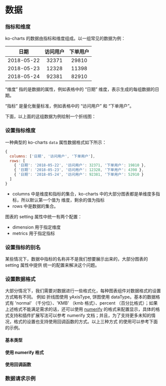 # 数据

### 指标和维度

ko-charts 的数据由指标和维度组成。以一组常见的数据为例：

| 日期 | 访问用户 | 下单用户 |
| :--: | :--: | :--: |
| 2018-05-22 | 32371 | 29810 |
| 2018-05-23 | 12328 | 11398 |
| 2018-05-24 | 92381 | 82910 |

“维度” 指的是数据的属性，例如表格中的 “日期” 维度，表示生成的每组数据的日期。

“指标” 是量化衡量标准，例如表格中的 “访问用户” 和 “下单用户”。

下面，以上面的这组数据为例绘制一个折线图：

<vuep template="#simple"></vuep>

<script v-pre type="text/x-template" id="simple">
<script>
  class App extends Component{
    constructor(props){
      super(props)
      this.state = {
        chartData: {
          columns: ['日期', '访问用户', '下单用户'],
          rows: [
            { '日期': '2018-05-22', '访问用户': 32371, '下单用户': 19810 },
            { '日期': '2018-05-23', '访问用户': 12328, '下单用户': 4398 },
            { '日期': '2018-05-24', '访问用户': 92381, '下单用户': 52910 }
          ]
        }
      }
    }

    render(){
      const { chartData } = this.state;

      return(
        <KoLine data={chartData}></KoLine>
      )
    }
  }
</script>
</script>

### 设置指标维度

一种典型的 ko-charts `data` 属性数据格式如下所示：

```js
{
  columns: ['日期', '访问用户', '下单用户'],
  rows: [
    { '日期': '2018-05-22', '访问用户': 32371, '下单用户': 19810 },
    { '日期': '2018-05-23', '访问用户': 12328, '下单用户': 4398 },
    { '日期': '2018-05-24', '访问用户': 92381, '下单用户': 52910 }
  ]
}
```

- columns 中是维度和指标的集合，ko-charts 中的大部分图表都是单维度多指标，所以默认第一个值为
维度，剩余的值为指标
- rows 中是数据的集合。

图表的 setting 属性中统一有两个配置：

- dimension 用于指定维度
- metrics 用于指定指标

<vuep template="#set-metrics-dimension"></vuep>

<script v-pre type="text/x-template" id="set-metrics-dimension">
<script>
  class App extends Component{
    constructor(props){
      super(props)

      this.state = {
        chartData: {
          columns: ['日期', '访问用户', '下单用户'],
          rows: [
            { '日期': '2018-05-22', '访问用户': 32371, '下单用户': 19810 },
            { '日期': '2018-05-23', '访问用户': 12328, '下单用户': 4398 },
            { '日期': '2018-05-24', '访问用户': 92381, '下单用户': 52910 }
          ]
        },
        chartSettings: {
          metrics: ['下单用户']
        }
      }
    }

    render(){
      const { chartData, chartSetting } = this.state;

      return(
        <KoLine data={chartData} settings={chartSettings}></KoLine>
      )
    }
  }
</script>
</script>

### 设置指标的别名

某些情况下，数据中指标的名称并不是我们想要展示出来的，大部分图表的 setting 属性中提供
统一的配置来解决这个问题。

<vuep template="#set-alias"></vuep>

<script v-pre type="text/x-template" id="set-alias">
<script>
  class App extends Component{
    constructor(props){
      super(props)

      this.state = {
        chartData: {
          columns: ['date', 'PV', 'Order'],
          rows: [
            { 'date': '2018-05-22', 'PV': 32371, 'Order': 19810 },
            { 'date': '2018-05-23', 'PV': 12328, 'Order': 4398 },
            { 'date': '2018-05-24', 'PV': 92381, 'Order': 52910 }
          ]
        },
        chartSettings: {
          labelMap: {
            PV: '访问用户',
            Order: '下单用户'
          }
        }
      }
    }

    render(){
      const { chartData, chartSetting } = this.state;

      return(
        <KoLine data={chartData} settings={chartSettings}></KoLine>
      )
    }
  }
</script>
</script>


### 设置数据格式

大部分情况下，我们需要对数据进行一些格式化，每种图表组件对数据格式的设置方式略有不同。
例如 折线图使用 yAxisType, 饼图使用 dataType。基本的数据格式有 'normal' （千分位）、'KMB' （kmb 格式）、percent （百分比格式）；如果上述格式不能满足需求的话，还可以使用 [numerify](http://daxigua.me/numerify/) 的格式来配置显示，具体的格式支持和插件扩展写法可以参考
numerify 文档；并且，为了支持更多未知的情况，格式的设置也支持使用回调函数的方式。以上三种方式
的使用可以参考下面的示例。

#### 基本类型

<vuep template="#set-data-type"></vuep>
<script v-pre type="text/x-template" id="set-data-type">
<script>
  class App extends Component{
      constructor(props){
        super(props)

        this.state = {
          chartData: {
            columns: ['日期', '访问用户', '下单用户', '年龄'],
            rows: {
              '上海': [
                { '日期': '1/1', '访问用户': 123, '年龄': 3, '下单用户': 1244 },
                { '日期': '1/2', '访问用户': 1223, '年龄': 6, '下单用户': 2344 },
                { '日期': '1/3', '访问用户': 7123, '年龄': 9, '下单用户': 3245 },
                { '日期': '1/4', '访问用户': 4123, '年龄': 12, '下单用户': 4355 },
                { '日期': '1/5', '访问用户': 3123, '年龄': 15, '下单用户': 4564 },
                { '日期': '1/6', '访问用户': 2323, '年龄': 20, '下单用户': 6537 }
              ],
              '北京': [
                { '日期': '1/1', '访问用户': 123, '年龄': 3, '下单用户': 1244 },
                { '日期': '1/2', '访问用户': 1273, '年龄': 6, '下单用户': 2344 },
                { '日期': '1/3', '访问用户': 3123, '年龄': 15, '下单用户': 4564 },
                { '日期': '1/4', '访问用户': 2123, '年龄': 9, '下单用户': 3245 },
                { '日期': '1/5', '访问用户': 4103, '年龄': 12, '下单用户': 4355 },
                { '日期': '1/6', '访问用户': 7123, '年龄': 10, '下单用户': 3567 }
              ],
              '广州': [
                { '日期': '1/1', '访问用户': 123, '年龄': 3, '下单用户': 1244 },
                { '日期': '1/2', '访问用户': 1223, '年龄': 6, '下单用户': 2344 },
                { '日期': '1/3', '访问用户': 2123, '年龄': 30, '下单用户': 3245 },
                { '日期': '1/5', '访问用户': 4123, '年龄': 12, '下单用户': 4355 },
                { '日期': '1/4', '访问用户': 5123, '年龄': 18, '下单用户': 4564 },
                { '日期': '1/6', '访问用户': 3843, '年龄': 30, '下单用户': 4850 }
              ]
            }
          },
          chartSettings: {
            dataType: {
              '访问用户': 'KMB',
              '年龄': 'percent',
              '下单用户': 'normal'
            }
          }
        }
      }

      render(){
        const { chartData, chartSetting } = this.state;

        return(
          <KoScatter data={chartData} settings={chartSettings}></KoScatter>
        )
      }
  }
</script>
</script>

#### 使用 numerify 格式

<vuep template="#set-data-format"></vuep>

<script v-pre type="text/x-template" id="set-data-format">
<script>
  class App extends Component{
    constructor(props){
      super(props)
      this.state = {
        chartData: {
          columns: ['date', 'PV', 'Order'],
          rows: [
            { 'date': '2018-05-22', 'PV': 32371, 'Order': 19810 },
            { 'date': '2018-05-23', 'PV': 12328, 'Order': 4398 },
            { 'date': '2018-05-24', 'PV': 92381, 'Order': 52910 }
          ]
        },
        chartSettings: {
          yAxisType: ['0,0a']
        }

      }
    }

    render(){
        const { chartData, chartSetting } = this.state;

        return(
          <KoLine data={chartData} settings={chartSettings}></KoLine>
        )
    }
  }
</script>
</script>

#### 使用回调函数


<vuep template="#data-type"></vuep>

<script v-pre type="text/x-template" id="data-type">
<script>
  class App extends Component{
    constructor(props){
      super(props)
      this.state = {
        chartData: {
          columns: ['日期', '访问用户'],
          rows: [
            { '日期': '1/1', '访问用户': 1393 },
            { '日期': '1/2', '访问用户': 3530 },
            { '日期': '1/3', '访问用户': 2923 },
            { '日期': '1/4', '访问用户': 1723 },
            { '日期': '1/5', '访问用户': 3792 },
            { '日期': '1/6', '访问用户': 4593 }
          ]
        },
        chartSettings: {
          dataType: function (v) {
            return v + ' ￥'
          }
        }

      }
    }

    render(){
        const { chartData, chartSetting } = this.state;

        return(
          <KoPie data={chartData} settings={chartSettings}></KoPie>
        )
    }
  }
</script>
</script>

### 数据请求示例

<vuep template="#get-data"></vuep>

<script v-pre type="text/x-template" id="get-data">
<script>
  class App extends Component{
    constructor(props){
      super(props)
      this.state = {
        chartData: {
          columns: [],
          rows: []
        },
        loading: false,
        dataEmpty: false
        EMPTY_DATA: {
          columns: [],
          rows: []
        },
        chartSettings: {
          yAxisType: ['0,0a']
        },
        DATA_FROM_BACKEND: {
          columns: ['date', 'PV', 'Order'],
          rows: [
            { 'date': '2018-05-22', 'PV': 32371, 'Order': 19810 },
            { 'date': '2018-05-23', 'PV': 12328, 'Order': 4398 },
            { 'date': '2018-05-24', 'PV': 92381, 'Order': 52910 }
          ]
        }
      }
    }

    componentWillMount(){
      this.getData()
    }

    getData = () => {
      const { chartData } = this.state;

      this.setState({loading: true})
      // ajax get data ....
      setTimeout(() => {
        this.setState({
          chartData: chartData.rows.length
          ? EMPTY_DATA
          : DATA_FROM_BACKEND,
          dataEmpty: !chartData.rows.length,
          loading: false
        })
      }, 1000)
    }

    render(){
      const { chartData, loading, dataEmpty, chartSettings } = this.state;
      return(
        <div>
          <button onClick={this.getData}>get Data</button>
          <KoLine
            data={chartData}
            loading={loading}
            data-empty={dataEmpty}
            settings={chartSettings}>
          </KoLine>
        </div>
      )
    }
  }
</script>
</script>
